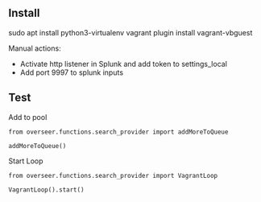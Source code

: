 

## Install

sudo apt install python3-virtualenv
vagrant plugin install vagrant-vbguest


Manual actions:

- Activate http listener in Splunk and add token to settings_local
- Add port 9997 to splunk inputs

## Test

Add to pool

`from overseer.functions.search_provider import addMoreToQueue`

`addMoreToQueue()`


Start Loop

`from overseer.functions.search_provider import VagrantLoop`

`VagrantLoop().start()`



